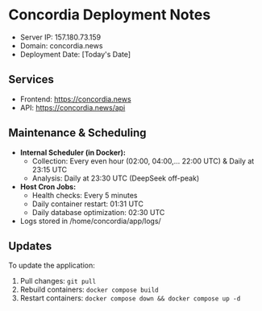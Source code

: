 # Concordia Deployment Notes

- Server IP: 157.180.73.159
- Domain: concordia.news
- Deployment Date: [Today's Date]

## Services
- Frontend: https://concordia.news
- API: https://concordia.news/api

## Maintenance & Scheduling
- **Internal Scheduler (in Docker):**
    - Collection: Every even hour (02:00, 04:00,... 22:00 UTC) & Daily at 23:15 UTC
    - Analysis: Daily at 23:30 UTC (DeepSeek off-peak)
- **Host Cron Jobs:**
    - Health checks: Every 5 minutes
    - Daily container restart: 01:31 UTC
    - Daily database optimization: 02:30 UTC
- Logs stored in /home/concordia/app/logs/

## Updates
To update the application:
1. Pull changes: `git pull`
2. Rebuild containers: `docker compose build`
3. Restart containers: `docker compose down && docker compose up -d`
